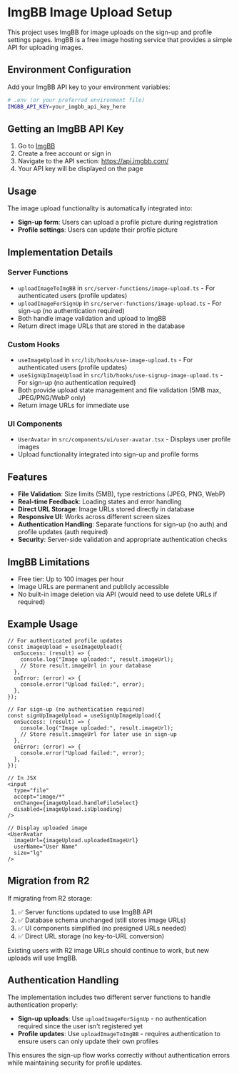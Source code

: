 # ImgBB Image Upload Setup

This project uses ImgBB for image uploads on the sign-up and profile settings pages. ImgBB is a free image hosting service that provides a simple API for uploading images.

## Environment Configuration

Add your ImgBB API key to your environment variables:

```bash
# .env (or your preferred environment file)
IMGBB_API_KEY=your_imgbb_api_key_here
```

## Getting an ImgBB API Key

1. Go to [ImgBB](https://imgbb.com)
2. Create a free account or sign in
3. Navigate to the API section: https://api.imgbb.com/
4. Your API key will be displayed on the page

## Usage

The image upload functionality is automatically integrated into:

- **Sign-up form**: Users can upload a profile picture during registration
- **Profile settings**: Users can update their profile picture

## Implementation Details

### Server Functions

- `uploadImageToImgBB` in `src/server-functions/image-upload.ts` - For authenticated users (profile updates)
- `uploadImageForSignUp` in `src/server-functions/image-upload.ts` - For sign-up (no authentication required)
- Both handle image validation and upload to ImgBB
- Return direct image URLs that are stored in the database

### Custom Hooks

- `useImageUpload` in `src/lib/hooks/use-image-upload.ts` - For authenticated users (profile updates)
- `useSignUpImageUpload` in `src/lib/hooks/use-signup-image-upload.ts` - For sign-up (no authentication required)
- Both provide upload state management and file validation (5MB max, JPEG/PNG/WebP only)
- Return image URLs for immediate use

### UI Components

- `UserAvatar` in `src/components/ui/user-avatar.tsx` - Displays user profile images
- Upload functionality integrated into sign-up and profile forms

## Features

- **File Validation**: Size limits (5MB), type restrictions (JPEG, PNG, WebP)
- **Real-time Feedback**: Loading states and error handling
- **Direct URL Storage**: Image URLs stored directly in database
- **Responsive UI**: Works across different screen sizes
- **Authentication Handling**: Separate functions for sign-up (no auth) and profile updates (auth required)
- **Security**: Server-side validation and appropriate authentication checks

## ImgBB Limitations

- Free tier: Up to 100 images per hour
- Image URLs are permanent and publicly accessible
- No built-in image deletion via API (would need to use delete URLs if required)

## Example Usage

```tsx
// For authenticated profile updates
const imageUpload = useImageUpload({
  onSuccess: (result) => {
    console.log("Image uploaded:", result.imageUrl);
    // Store result.imageUrl in your database
  },
  onError: (error) => {
    console.error("Upload failed:", error);
  },
});

// For sign-up (no authentication required)
const signUpImageUpload = useSignUpImageUpload({
  onSuccess: (result) => {
    console.log("Image uploaded:", result.imageUrl);
    // Store result.imageUrl for later use in sign-up
  },
  onError: (error) => {
    console.error("Upload failed:", error);
  },
});

// In JSX
<input
  type="file"
  accept="image/*"
  onChange={imageUpload.handleFileSelect}
  disabled={imageUpload.isUploading}
/>

// Display uploaded image
<UserAvatar
  imageUrl={imageUpload.uploadedImageUrl}
  userName="User Name"
  size="lg"
/>
```

## Migration from R2

If migrating from R2 storage:

1. ✅ Server functions updated to use ImgBB API
2. ✅ Database schema unchanged (still stores image URLs)
3. ✅ UI components simplified (no presigned URLs needed)
4. ✅ Direct URL storage (no key-to-URL conversion)

Existing users with R2 image URLs should continue to work, but new uploads will use ImgBB.

## Authentication Handling

The implementation includes two different server functions to handle authentication properly:

- **Sign-up uploads**: Use `uploadImageForSignUp` - no authentication required since the user isn't registered yet
- **Profile updates**: Use `uploadImageToImgBB` - requires authentication to ensure users can only update their own profiles

This ensures the sign-up flow works correctly without authentication errors while maintaining security for profile updates.
